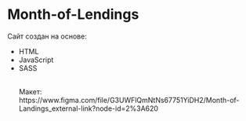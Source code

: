 # Month-of-Lendings
<p>Сайт создан на основе:
<ul>
  <li>HTML</li>
  <li>JavaScript</li>
  <li>SASS</li><br>
  
  <p>Макет:
  <br>https://www.figma.com/file/G3UWFlQmNtNs67751YiDH2/Month-of-Landings_external-link?node-id=2%3A620
